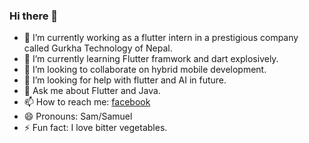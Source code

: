 ### Hi there 👋



- 🔭 I’m currently working as a flutter intern in a prestigious company called Gurkha Technology of Nepal.
- 🌱 I’m currently learning Flutter framwork and dart explosively.
- 👯 I’m looking to collaborate on hybrid mobile development.
- 🤔 I’m looking for help with flutter and AI in future.
- 💬 Ask me about Flutter and Java.
- 📫 How to reach me: [facebook](https://www.facebook.com/profile.php?id=100009616639628)
- 😄 Pronouns: Sam/Samuel
- ⚡ Fun fact: I love bitter vegetables.
